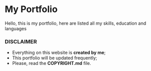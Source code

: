 <h1>My Portfolio</h1>
<p>Hello, this is my portfolio, here are listed all my skills, education and languages</p>
<h3>DISCLAIMER</h3>
<ul>
<li>Everything on this website is <b>created by me</b>;</li>
<li>This portfolio will be updated frequently;</li>
<li>Please, read the <b>COPYRIGHT.md</b> file.</li>
</ul>

